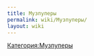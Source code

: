 ```yaml
---
title: Музпуперы
permalink: wiki/Музпуперы/
layout: wiki
---
```


[Категория:Музпуперы](Категория:Музпуперы "wikilink")
